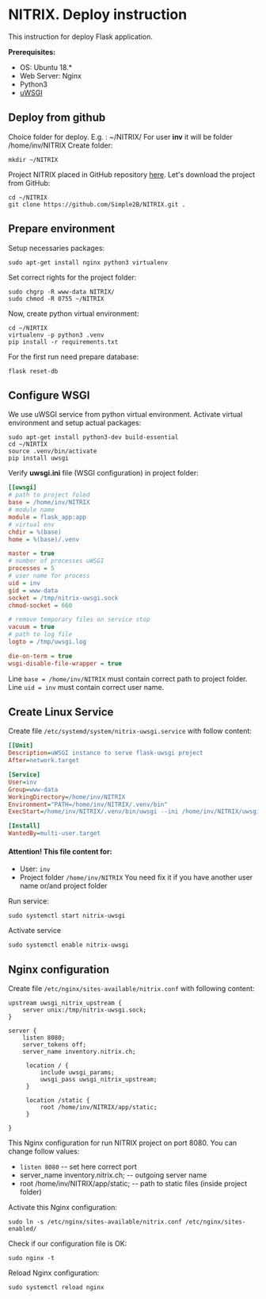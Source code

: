 # NITRIX. Deploy instruction
This instruction for deploy Flask application.

**Prerequisites:**
* OS: Ubuntu 18.*
* Web Server: Nginx
* Python3
* [uWSGI](https://en.wikipedia.org/wiki/Web_Server_Gateway_Interface)


## Deploy from github

Choice folder for deploy. E.g. : ~/NITRIX/
For user **inv** it will be folder /home/inv/NITRIX
Create folder:
```
mkdir ~/NITRIX
```
Project NITRIX placed in GitHub repository [here](https://github.com/simple2b/NITRIX).
Let's download the project from GitHub:
```
cd ~/NITRIX
git clone https://github.com/Simple2B/NITRIX.git .
```

## Prepare environment
Setup necessaries packages:
```
sudo apt-get install nginx python3 virtualenv
```
Set correct rights for the project folder:
```
sudo chgrp -R www-data NITRIX/
sudo chmod -R 0755 ~/NITRIX
```
Now, create python virtual environment:
```
cd ~/NIRTIX
virtualenv -p python3 .venv
pip install -r requirements.txt
```

For the first run need prepare database:
```
flask reset-db
```


## Configure WSGI
We use uWSGI service from python virtual environment.
Activate virtual environment and setup actual packages:
```
sudo apt-get install python3-dev build-essential
cd ~/NIRTIX
source .venv/bin/activate
pip install uwsgi
```
Verify **uwsgi.ini** file (WSGI configuration) in project folder:
```ini
[[uwsgi]
# path to project foled
base = /home/inv/NITRIX
# module name
module = flask_app:app
# virtual env
chdir = %(base)
home = %(base)/.venv

master = true
# number of processes uWSGI
processes = 5
# user name for process
uid = inv
gid = www-data
socket = /tmp/nitrix-uwsgi.sock
chmod-socket = 660

# remove temporary files on service stop
vacuum = true
# path to log file
logto = /tmp/uwsgi.log

die-on-term = true
wsgi-disable-file-wrapper = true

```
Line `base = /home/inv/NITRIX` must contain correct path to project folder.
Line `uid = inv` must contain correct user name.

## Create Linux Service

Create file `/etc/systemd/system/nitrix-uwsgi.service` with follow content:
```ini
[[Unit]
Description=uWSGI instance to serve flask-uwsgi project
After=network.target

[Service]
User=inv
Group=www-data
WorkingDirectory=/home/inv/NITRIX
Environment="PATH=/home/inv/NITRIX/.venv/bin"
ExecStart=/home/inv/NITRIX/.venv/bin/uwsgi --ini /home/inv/NITRIX/uwsgi.ini

[Install]
WantedBy=multi-user.target
```

#### Attention! This file content for:
* User: `inv`
* Project folder `/home/inv/NITRIX`
You need fix it if you have another user name or/and project folder

Run service:
```
sudo systemctl start nitrix-uwsgi
```
Activate service
```
sudo systemctl enable nitrix-uwsgi
```

## Nginx configuration

Create file `/etc/nginx/sites-available/nitrix.conf` with following content:
```
upstream uwsgi_nitrix_upstream {
    server unix:/tmp/nitrix-uwsgi.sock;
}

server {
    listen 8080;
    server_tokens off;
    server_name inventory.nitrix.ch;

     location / {
         include uwsgi_params;
         uwsgi_pass uwsgi_nitrix_upstream;
     }

     location /static {
         root /home/inv/NITRIX/app/static;
     }

}
```
This Nginx configuration for run NITRIX project on port 8080. You can change follow values:
* `listen 8080` -- set here correct port
* server_name inventory.nitrix.ch; -- outgoing server name
* root /home/inv/NITRIX/app/static; -- path to static files (inside project folder)

Activate this Nginx configuration:
```
sudo ln -s /etc/nginx/sites-available/nitrix.conf /etc/nginx/sites-enabled/
```
Check if our configuration file is OK:
```
sudo nginx -t
```
Reload Nginx configuration:
```
sudo systemctl reload nginx
```
